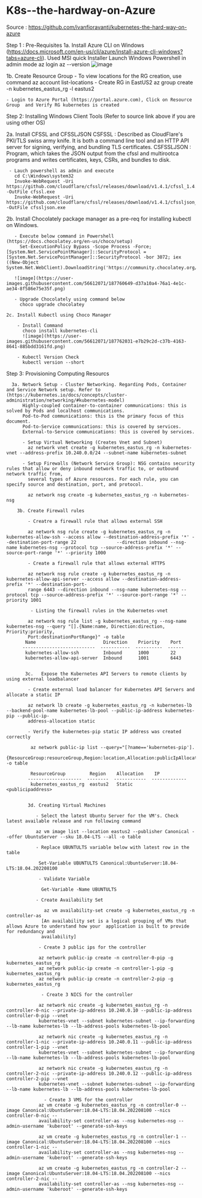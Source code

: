 # K8s--the-hardway-on-Azure
Source : https://github.com/ivanfioravanti/kubernetes-the-hard-way-on-azure

Step 1 : Pre-Requisites
1a. Install Azure CLI on Windows (https://docs.microsoft.com/en-us/cli/azure/install-azure-cli-windows?tabs=azure-cli). Used MSI quick Installer
    Launch Windows Powershell in admin mode
    az login 
    az --version
    ![image](https://user-images.githubusercontent.com/56612071/187729539-6a6d5072-04b7-4904-a7bc-6d623752ceee.png)

1b. Create Resource Group
    - To view locations for the RG creation, use command az account list-locations
    - Create RG in EastUS2
      az group create -n kubernetes_eastus_rg -l eastus2
      
    - Login to Azure Portal (https://portal.azure.com), Click on Resource Group  and Verify RG kubernetes is created 

Step 2: Installing Windows Client Tools (Refer to source link above if you are using other OS)

 2a. Install CFSSL and CFSSLJSON 
     CSFSSL : Described as  CloudFlare's PKI/TLS swiss army knife. It is both a command line tool and an HTTP API server for signing, verifying, and bundling TLS 
     certificates.
     CSFSSLJSON : Program, which takes the JSON output from the cfssl and multirootca programs and writes certificates, keys, CSRs, and bundles to disk.
     
     - Lauch powershell as admin and execute 
       cd C:\Windows\system32
       Invoke-WebRequest -Uri https://github.com/cloudflare/cfssl/releases/download/v1.4.1/cfssl_1.4.1_windows_amd64.exe -OutFile cfssl.exe
       Invoke-WebRequest -Uri https://github.com/cloudflare/cfssl/releases/download/v1.4.1/cfssljson_1.4.1_windows_amd64.exe -OutFile cfssljson.exe
       
   2b. Install Chocolately package manager as a pre-req for installing kubectl on Windows. 
   
       - Execute below command in Powershell (https://docs.chocolatey.org/en-us/choco/setup)
         Set-ExecutionPolicy Bypass -Scope Process -Force; [System.Net.ServicePointManager]::SecurityProtocol = [System.Net.ServicePointManager]::SecurityProtocol -bor 3072; iex ((New-Object System.Net.WebClient).DownloadString('https://community.chocolatey.org/install.ps1'))
       
       ![image](https://user-images.githubusercontent.com/56612071/187760649-d37a10a4-76a1-4e1c-ae34-8f586e75e35f.png)
       
       - Upgrade Chocolately using command below
         choco upgrade chocolatey
         
    2c. Install Kubectl using Choco Manager
    
        - Install Command
          choco install kubernetes-cli
          ![image](https://user-images.githubusercontent.com/56612071/187762031-e7b29c2d-c37b-4163-8641-885bdd3161fd.png)

        - Kubectl Version Check
          kubectl version --short
          
 Step 3: Provisioning Computing Resourcs
 
      3a. Network Setup - Cluster Networking. Regarding Pods, Container and Service Network setup. Refer to (https://kubernetes.io/docs/concepts/cluster-administration/networking/#kubernetes-model)
          Highly-coupled container-to-container communications: this is solved by Pods and localhost communications.
          Pod-to-Pod communications: this is the primary focus of this document.
          Pod-to-Service communications: this is covered by services.
          External-to-Service communications: this is covered by services.
          
          - Setup Virtual Networking (Creates Vnet and Subnet)
            az network vnet create -g kubernetes_eastus_rg -n kubernetes-vnet --address-prefix 10.240.0.0/24 --subnet-name kubernetes-subnet
            
          - Setup Firewalls (Network Service Group): NSG contains security rules that allow or deny inbound network traffic to, or outbound network traffic from,  
            several types of Azure resources. For each rule, you can specify source and destination, port, and protocol.
            
            az network nsg create -g kubernetes_eastus_rg -n kubernetes-nsg
            
        3b. Create Firewall rules
        
            - Creatre a firewall rule that allows external SSH
           
            az network nsg rule create -g kubernetes_eastus_rg -n kubernetes-allow-ssh --access allow --destination-address-prefix '*' --destination-port-range 22               --direction inbound --nsg-name kubernetes-nsg --protocol tcp --source-address-prefix '*' --source-port-range '*' --priority 1000
            
            - Create a firewall rule that allows external HTTPS
            
            az network nsg rule create -g kubernetes_eastus_rg -n kubernetes-allow-api-server --access allow --destination-address-prefix '*' --destination-port- 
            range 6443 --direction inbound --nsg-name kubernetes-nsg --protocol tcp --source-address-prefix '*' --source-port-range '*' --priority 1001
            
             - Listing the firewall rules in the Kubernetes-vnet
             
            az network nsg rule list -g kubernetes_eastus_rg --nsg-name kubernetes-nsg --query "[].{Name:name, Direction:direction, Priority:priority,
            Port:destinationPortRange}" -o table
           Name                         Direction    Priority    Port
          ---------------------------  -----------  ----------  ------
           kubernetes-allow-ssh         Inbound      1000        22
           kubernetes-allow-api-server  Inbound      1001        6443
            
            
           3c.   Expose the Kubernetes API Servers to remote clients by using external loadbalancer
           
            - Create external load balancer for Kubernetes API Servers and allocate a static IP
            
            az network lb create -g kubernetes_eastus_rg -n kubernetes-lb --backend-pool-name kubernetes-lb-pool --public-ip-address kubernetes-pip --public-ip-
            address-allocation static
            
            - Verify the kubernetes-pip static IP address was created correctly
            
             az network public-ip list --query="[?name=='kubernetes-pip']. 
            {ResourceGroup:resourceGroup,Region:location,Allocation:publicIpAllocationMethod,IP:ipAddress}" -o table
             
             ResourceGroup         Region    Allocation    IP
            --------------------  --------  ------------  -------------
             kubernetes_eastus_rg  eastus2   Static        <publicipaddress> 
            
            
            3d. Creating Virtual Machines
            
               - Select the latest Ubuntu Server for the VM's. Check latest available release and run following command 
               
               az vm image list --location eastus2 --publisher Canonical --offer UbuntuServer --sku 18.04-LTS --all -o table
               
               - Replace UBUNTULTS variable below with latest row in the table
                 
                Set-Variable UBUNTULTS Canonical:UbuntuServer:18.04-LTS:18.04.202208100
                
                - Validate Variable
                
                 Get-Variable -Name UBUNTULTS
                 
               - Create Availability Set
                 
                  az vm availability-set create -g kubernetes_eastus_rg -n controller-as
                 [An availability set is a logical grouping of VMs that allows Azure to understand how your  application is built to provide for redundancy and 
                 availability]
                 
                - Create 3 public ips for the controller
                
                az network public-ip create -n controller-0-pip -g kubernetes_eastus_rg
                az network public-ip create -n controller-1-pip -g kubernetes_eastus_rg
                az network public-ip create -n controller-2-pip -g kubernetes_eastus_rg
                
                 - Create 3 NICS for the controller
                 
                az network nic create -g kubernetes_eastus_rg -n controller-0-nic --private-ip-address 10.240.0.10 --public-ip-address controller-0-pip --vnet 
                kubernetes-vnet --subnet kubernetes-subnet --ip-forwarding --lb-name kubernetes-lb --lb-address-pools kubernetes-lb-pool
                
                az network nic create -g kubernetes_eastus_rg -n controller-1-nic --private-ip-address 10.240.0.11 --public-ip-address controller-1-pip --vnet 
                kubernetes-vnet --subnet kubernetes-subnet --ip-forwarding --lb-name kubernetes-lb --lb-address-pools kubernetes-lb-pool
                
                az network nic create -g kubernetes_eastus_rg -n controller-2-nic --private-ip-address 10.240.0.12 --public-ip-address controller-2-pip --vnet 
                kubernetes-vnet --subnet kubernetes-subnet --ip-forwarding --lb-name kubernetes-lb --lb-address-pools kubernetes-lb-pool
                
                  - Create 3 VMS for the controller
                az vm create -g kubernetes_eastus_rg -n controller-0 --image Canonical:UbuntuServer:18.04-LTS:18.04.202208100 --nics controller-0-nic --
                availability-set controller-as --nsg kubernetes-nsg --admin-username 'kuberoot' --generate-ssh-keys 

                az vm create -g kubernetes_eastus_rg -n controller-1 --image Canonical:UbuntuServer:18.04-LTS:18.04.202208100 --nics controller-1-nic -- 
                availability-set controller-as --nsg kubernetes-nsg --admin-username 'kuberoot' --generate-ssh-keys

                az vm create -g kubernetes_eastus_rg -n controller-2 --image Canonical:UbuntuServer:18.04-LTS:18.04.202208100 --nics controller-2-nic --
                availability-set controller-as --nsg kubernetes-nsg --admin-username 'kuberoot' --generate-ssh-keys
                
                
                
                
           
           
            
            
            
            
            
            
            
            
          

         
      
       
       
       
  




    

   

